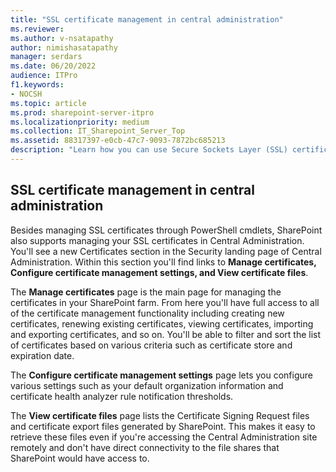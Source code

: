 ```yaml
---
title: "SSL certificate management in central administration"
ms.reviewer: 
ms.author: v-nsatapathy
author: nimishasatapathy
manager: serdars
ms.date: 06/20/2022
audience: ITPro
f1.keywords:
- NOCSH
ms.topic: article
ms.prod: sharepoint-server-itpro
ms.localizationpriority: medium
ms.collection: IT_Sharepoint_Server_Top
ms.assetid: 88317397-e0cb-47c7-9093-7872bc685213
description: "Learn how you can use Secure Sockets Layer (SSL) certificate management to monitor and manage the lifecycle of SSL certificates in your SharePoint farm."
---
```


## SSL certificate management in central administration

Besides managing SSL certificates through PowerShell cmdlets, SharePoint also supports managing your SSL certificates in Central Administration. You'll see a new Certificates section in the Security landing page of Central Administration. Within this section you'll find links to **Manage certificates, Configure certificate management settings, and View certificate files**.

The **Manage certificates** page is the main page for managing the certificates in your SharePoint farm. From here you'll have full access to all of the certificate management functionality including creating new certificates, renewing existing certificates, viewing certificates, importing and exporting certificates, and so on. You'll be able to filter and sort the list of certificates based on various criteria such as certificate store and expiration date.

The **Configure certificate management settings** page lets you configure various settings such as your default organization information and certificate health analyzer rule notification thresholds.

The **View certificate files** page lists the Certificate Signing Request files and certificate export files generated by SharePoint. This makes it easy to retrieve these files even if you're accessing the Central Administration site remotely and don't have direct connectivity to the file shares that SharePoint would have access to.

